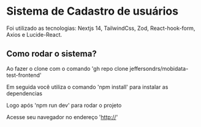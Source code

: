 # Sistema de Cadastro de usuários

Foi utilizado as tecnologias:
Nextjs 14, TailwindCss, Zod, React-hook-form, Axios e Lucide-React.

## Como rodar o sistema?

Ao fazer o clone com o comando 'gh repo clone jeffersondrs/mobidata-test-frontend'

Em seguida você utiliza o comando 'npm install' para instalar as dependencias

Logo após 'npm run dev' para rodar o projeto

Acesse seu navegador no endereço '[http://](http://localhost:3000/)'
